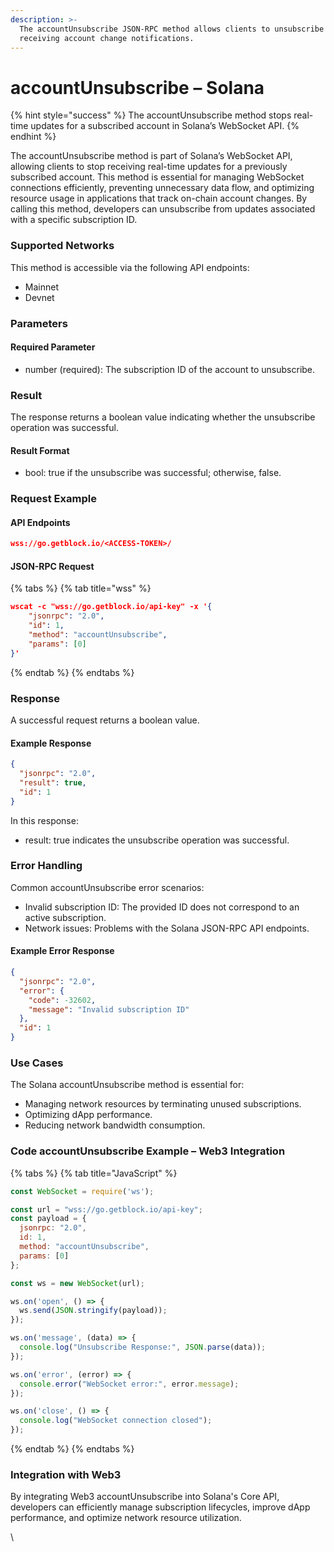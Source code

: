 ```yaml
---
description: >-
  The accountUnsubscribe JSON-RPC method allows clients to unsubscribe from
  receiving account change notifications.
---
```


# accountUnsubscribe – Solana

{% hint style="success" %}
The accountUnsubscribe method stops real-time updates for a subscribed account in Solana’s WebSocket API.
{% endhint %}

The accountUnsubscribe method is part of Solana’s WebSocket API, allowing clients to stop receiving real-time updates for a previously subscribed account. This method is essential for managing WebSocket connections efficiently, preventing unnecessary data flow, and optimizing resource usage in applications that track on-chain account changes. By calling this method, developers can unsubscribe from updates associated with a specific subscription ID.

### Supported Networks

This method is accessible via the following API endpoints:

* Mainnet
* Devnet

### Parameters

#### Required Parameter

* number (required): The subscription ID of the account to unsubscribe.

### Result

The response returns a boolean value indicating whether the unsubscribe operation was successful.

#### Result Format

* bool: true if the unsubscribe was successful; otherwise, false.

### Request Example

#### API Endpoints

```json
wss://go.getblock.io/<ACCESS-TOKEN>/
```

#### JSON-RPC Request

{% tabs %}
{% tab title="wss" %}
```json
wscat -c "wss://go.getblock.io/api-key" -x '{
    "jsonrpc": "2.0",
    "id": 1,
    "method": "accountUnsubscribe",
    "params": [0]
}'
```
{% endtab %}
{% endtabs %}

### Response

A successful request returns a boolean value.

#### Example Response

```json
{
  "jsonrpc": "2.0",
  "result": true,
  "id": 1
}
```

In this response:

* result: true indicates the unsubscribe operation was successful.

### Error Handling

Common accountUnsubscribe error scenarios:

* Invalid subscription ID: The provided ID does not correspond to an active subscription.
* Network issues: Problems with the Solana JSON-RPC API endpoints.

#### Example Error Response

```json
{
  "jsonrpc": "2.0",
  "error": {
    "code": -32602,
    "message": "Invalid subscription ID"
  },
  "id": 1
}
```

### Use Cases

The Solana accountUnsubscribe method is essential for:

* Managing network resources by terminating unused subscriptions.
* Optimizing dApp performance.
* Reducing network bandwidth consumption.

### Code accountUnsubscribe Example – Web3 Integration

{% tabs %}
{% tab title="JavaScript" %}
```javascript
const WebSocket = require('ws');

const url = "wss://go.getblock.io/api-key";
const payload = {
  jsonrpc: "2.0",
  id: 1,
  method: "accountUnsubscribe",
  params: [0]
};

const ws = new WebSocket(url);

ws.on('open', () => {
  ws.send(JSON.stringify(payload));
});

ws.on('message', (data) => {
  console.log("Unsubscribe Response:", JSON.parse(data));
});

ws.on('error', (error) => {
  console.error("WebSocket error:", error.message);
});

ws.on('close', () => {
  console.log("WebSocket connection closed");
});
```
{% endtab %}
{% endtabs %}

### Integration with Web3

By integrating Web3 accountUnsubscribe into Solana's Core API, developers can efficiently manage subscription lifecycles, improve dApp performance, and optimize network resource utilization.

\

